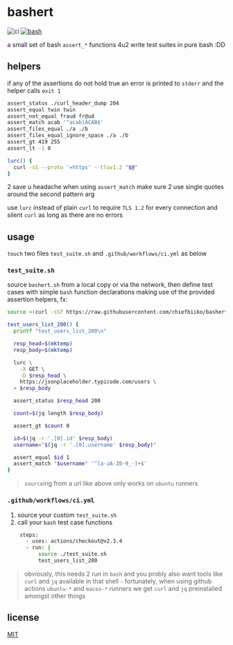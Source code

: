 # bashert

![ci](https://github.com/chiefbiiko/bashert/workflows/ci/badge.svg) [![bash](https://badges.frapsoft.com/bash/v1/bash.png?v=103)](./mod.sh)

a small set of bash `assert_*` functions 4u2 write test suites in pure bash :DD

## helpers

if any of the assertions do not hold true an error is printed to `stderr` and the helper calls `exit 1`

```bash
assert_status ./curl_header_dump 204
assert_equal twin twin
assert_not_equal fraud fr@ud
assert_match acab '^acab|ACAB$'
assert_files_equal ./a ./b
assert_files_equal_ignore_space ./a ./b
assert_gt 419 255
assert_lt -1 0

lurc() {
  curl -sS --proto '=https' --tlsv1.2 "$@"
}
```

2 save u headache when using `assert_match` make sure 2 use single quotes around the second pattern arg

use `lurc` instead of plain `curl` to require `TLS 1.2` for every connection and silent `curl` as long as there are no errors

## usage

`touch` two files `test_suite.sh` and `.github/workflows/ci.yml` as below
### `test_suite.sh`

source `bashert.sh` from a local copy or via the network, then define test cases with simple `bash` function declarations making use of the provided assertion helpers, fx:

```bash
source <(curl -sSf https://raw.githubusercontent.com/chiefbiiko/bashert/v1.1.0/bashert.sh)

test_users_list_200() {
  printf "test_users_list_200\n"

  resp_head=$(mktemp)
  resp_body=$(mktemp)

  lurc \
    -X GET \
    -D $resp_head \
    https://jsonplaceholder.typicode.com/users \
  > $resp_body

  assert_status $resp_head 200

  count=$(jq length $resp_body)

  assert_gt $count 0

  id=$(jq -r '.[0].id' $resp_body)
  username="$(jq -r '.[0].username' $resp_body)"

  assert_equal $id 1
  assert_match "$username" '^[a-zA-Z0-9_-]+$'
}
```

> `source`ing from a url like above only works on `ubuntu` runners

### `.github/workflows/ci.yml`

1. source your custom `test_suite.sh`
2. call your `bash` test case functions

```bash
    steps:
      - uses: actions/checkout@v2.3.4
      - run: |
          source ./test_suite.sh
          test_users_list_200
```

> obviously, this needs 2 run in `bash` and you probly also want tools like `curl` and `jq` available in that shell - fortunately, when using github actions `ubuntu-*` and `macos-*` runners we get `curl` and `jq` preinstalled amongst other things

## license

[MIT](./LICENSE)